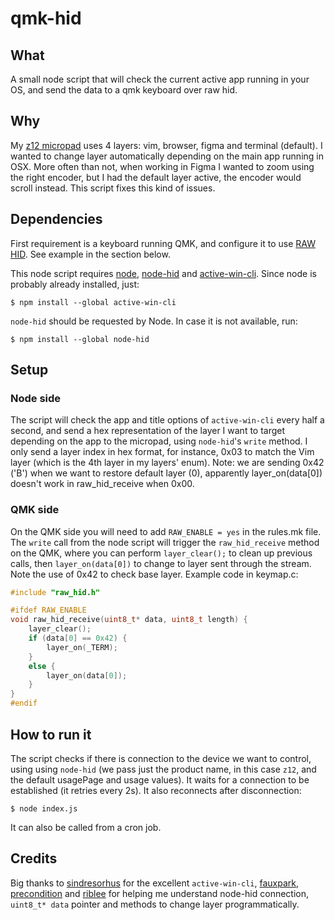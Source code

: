 # qmk-hid

## What

A small node script that will check the current active app running in your OS, and send the data to a qmk keyboard over raw hid. 

## Why

My [z12 micropad](https://github.com/zigotica/mechanical-keyboards/tree/main/z12) uses 4 layers: vim, browser, figma and terminal (default). I wanted to change layer automatically depending on the main app running in OSX. More often than not, when working in Figma I wanted to zoom using the right encoder, but I had the default layer active, the encoder would scroll instead. This script fixes this kind of issues.

## Dependencies

First requirement is a keyboard running QMK, and configure it to use [RAW HID](https://beta.docs.qmk.fm/using-qmk/software-features/feature_rawhid). See example in the section below. 

This node script requires [node](https://nodejs.org), [node-hid](https://github.com/node-hid/node-hid) and [active-win-cli](https://github.com/sindresorhus/active-win-cli). Since node is probably already installed, just:

```
$ npm install --global active-win-cli
```

`node-hid` should be requested by Node. In case it is not available, run:

```
$ npm install --global node-hid
```

## Setup

### Node side

The script will check the app and title options of `active-win-cli` every half a second, and send a hex representation of the layer I want to target depending on the app to the micropad, using `node-hid`'s `write` method. I only send a layer index in hex format, for instance, 0x03 to match the Vim layer (which is the 4th layer in my layers' enum). Note: we are sending 0x42 ('B') when we want to restore default layer (0), apparently layer_on(data[0]) doesn't work in raw_hid_receive when 0x00.

### QMK side

On the QMK side you will need to add `RAW_ENABLE = yes` in the rules.mk file. The `write` call from the node script will trigger the `raw_hid_receive` method on the QMK, where you can perform `layer_clear();` to clean up previous calls, then `layer_on(data[0])` to change to layer sent through the stream. Note the use of 0x42 to check base layer. Example code in keymap.c:

```c
#include "raw_hid.h"

#ifdef RAW_ENABLE
void raw_hid_receive(uint8_t* data, uint8_t length) {
    layer_clear();
    if (data[0] == 0x42) {
        layer_on(_TERM);
    }
    else {
        layer_on(data[0]);
    }
}
#endif
```

## How to run it

The script checks if there is connection to the device we want to control, using using `node-hid` (we pass just the product name, in this case `z12`, and the default usagePage and usage values). It waits for a connection to be established (it retries every 2s). It also reconnects after disconnection:

```
$ node index.js
```

It can also be called from a cron job.

## Credits

Big thanks to [sindresorhus](https://github.com/sindresorhus/) for the excellent `active-win-cli`, [fauxpark](https://github.com/fauxpark), [precondition](https://github.com/precondition) and [riblee](https://github.com/riblee) for helping me understand node-hid connection, `uint8_t* data` pointer and methods to change layer programmatically.
